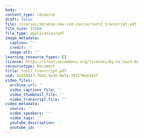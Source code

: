 ```yaml
---
body: ''
content_type: resource
draft: false
file: /courses/ibrahim-new-vid-course/tost2_transcript.pdf
file_size: 13264
file_type: application/pdf
image_metadata:
  caption: ''
  credit: ''
  image-alt: ''
learning_resource_types: []
license: https://creativecommons.org/licenses/by-nc-sa/4.0/
resourcetype: Document
title: tost2_transcript.pdf
uid: 5a359447-7b42-4e3b-8efa-78f170eb3e5f
video_files:
  archive_url: ''
  video_captions_file: ''
  video_thumbnail_file: ''
  video_transcript_file: ''
video_metadata:
  source: ''
  video_speakers: ''
  video_tags: ''
  youtube_description: ''
  youtube_id: ''
---
```

